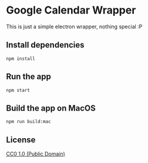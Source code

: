 # Google Calendar Wrapper

This is just a simple electron wrapper, nothing special :P

## Install dependencies

    npm install
## Run the app
    
    npm start

## Build the app on MacOS

    npm run build:mac

## License

[CC0 1.0 (Public Domain)](LICENSE.md)
